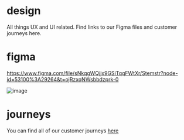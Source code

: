 # design
All things UX and UI related. Find links to our Figma files and customer journeys here.

# figma
https://www.figma.com/file/sNkqgWQjjx9GSiTqqFWtXr/Stemstr?node-id=53100%3A29264&t=ojRzxqNWsbbdzprk-0

![image](https://user-images.githubusercontent.com/2218506/215266686-35280350-b7b7-4167-a6ad-9864a084af67.png)

# journeys
You can find all of our customer journeys [here](https://github.com/stemstr/Design/issues)
